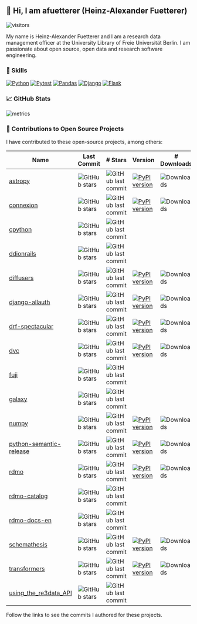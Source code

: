 ## :wave: Hi, I am afuetterer (Heinz-Alexander Fuetterer)

![visitors](https://vbr.wocr.tk/badge?page_id=afuetterer.afuetterer&color=00cf00)

My name is Heinz-Alexander Fuetterer and I am a research data management officer at the University Library of Freie Universität Berlin. I am passionate about open source, open data and research software engineering.

### :wrench: Skills

[![Python][python-badge]][python]
[![Pytest][pytest-badge]][pytest]
[![Pandas][pandas-badge]][pandas]
[![Django][django-badge]][django]
[![Flask][flask-badge]][flask]

### :chart_with_upwards_trend: GitHub Stats

![metrics](https://metrics.lecoq.io/afuetterer?template=classic&languages=1&base=header%2C%20activity%2C%20community%2C%20repositories%2C%20metadata&base.indepth=false&base.hireable=false&base.skip=false&languages=false&languages.limit=5&languages.threshold=0%25&languages.other=false&languages.colors=github&languages.sections=most-used&languages.indepth=false&languages.analysis.timeout=15&languages.analysis.timeout.repositories=7.5&languages.categories=markup%2C%20programming&languages.recent.categories=markup%2C%20programming&languages.recent.load=300&languages.recent.days=14&config.timezone=Europe%2FBerlin)

### :handshake: Contributions to Open Source Projects

I have contributed to these open-source projects, among others:

<!-- adapted from https://github.com/cjolowicz/cjolowicz/blob/main/README.md -->
<!-- run "cog -r README.md" >
<!-- [[[cog

repos = [
    "python-semantic-release/python-semantic-release",
    "python/cpython",
    "tfranzel/drf-spectacular",
    "pennersr/django-allauth",
    "schemathesis/schemathesis",
    "astropy/astropy",
    "huggingface/diffusers",
    "huggingface/transformers",
    "numpy/numpy",
    "spec-first/connexion",
    "rdmorganiser/rdmo",
    "rdmorganiser/rdmo-catalog",
    "rdmorganiser/rdmo-docs-en",
    "pangaea-data-publisher/fuji",
    "ddionrails/ddionrails",
    "galaxyproject/galaxy",
    "iterative/dvc",
    "re3data/using_the_re3data_API",
]
repos = sorted(repos, key=lambda x: x.split("/")[1])
not_on_pypi = {
    "pangaea-data-publisher/fuji",
    "python/cpython",
    "ddionrails/ddionrails",
    "rdmorganiser/rdmo-catalog",
    "rdmorganiser/rdmo-docs-en",
    "galaxyproject/galaxy",
    "re3data/using_the_re3data_API",
}

header = "| Name  |  Last Commit | # Stars | Version | # Downloads |\n| ----  | ------- | ----------- | ------- | ----------- |"
cog.outl(header)

for repo in repos:
    org, package = repo.split("/")
    github_url = f"https://github.com/{org}/{package}/commits?author=afuetterer"
    pypi_url = f"https://pypi.org/project/{package}/"
    pypi_version_url = f"https://img.shields.io/pypi/v/{package}"
    last_commit_url = f"https://img.shields.io/github/last-commit/{repo}"
    stars_url = f"https://img.shields.io/github/stars/{repo}"
    downloads_url = f"https://img.shields.io/pypi/dm/{package}"

    github = f"[{package}]({github_url})"
    pypi =f"[![PyPI version]({pypi_version_url})]({pypi_url})"
    last_commit = f"![GitHub last commit]({last_commit_url})"
    stars = f"![GitHub stars]({stars_url})"
    downloads = f"![Downloads]({downloads_url})"

    if repo in not_on_pypi:
        entry = f"| {github} | {stars} | {last_commit} | | |"
    else:
        entry = f"| {github} | {stars} | {last_commit} | {pypi} | {downloads} |"
    cog.outl(entry)

]]] -->
| Name  |  Last Commit | # Stars | Version | # Downloads |
| ----  | ------- | ----------- | ------- | ----------- |
| [astropy](https://github.com/astropy/astropy/commits?author=afuetterer) | ![GitHub stars](https://img.shields.io/github/stars/astropy/astropy) | ![GitHub last commit](https://img.shields.io/github/last-commit/astropy/astropy) | [![PyPI version](https://img.shields.io/pypi/v/astropy)](https://pypi.org/project/astropy/) | ![Downloads](https://img.shields.io/pypi/dm/astropy) |
| [connexion](https://github.com/spec-first/connexion/commits?author=afuetterer) | ![GitHub stars](https://img.shields.io/github/stars/spec-first/connexion) | ![GitHub last commit](https://img.shields.io/github/last-commit/spec-first/connexion) | [![PyPI version](https://img.shields.io/pypi/v/connexion)](https://pypi.org/project/connexion/) | ![Downloads](https://img.shields.io/pypi/dm/connexion) |
| [cpython](https://github.com/python/cpython/commits?author=afuetterer) | ![GitHub stars](https://img.shields.io/github/stars/python/cpython) | ![GitHub last commit](https://img.shields.io/github/last-commit/python/cpython) | | |
| [ddionrails](https://github.com/ddionrails/ddionrails/commits?author=afuetterer) | ![GitHub stars](https://img.shields.io/github/stars/ddionrails/ddionrails) | ![GitHub last commit](https://img.shields.io/github/last-commit/ddionrails/ddionrails) | | |
| [diffusers](https://github.com/huggingface/diffusers/commits?author=afuetterer) | ![GitHub stars](https://img.shields.io/github/stars/huggingface/diffusers) | ![GitHub last commit](https://img.shields.io/github/last-commit/huggingface/diffusers) | [![PyPI version](https://img.shields.io/pypi/v/diffusers)](https://pypi.org/project/diffusers/) | ![Downloads](https://img.shields.io/pypi/dm/diffusers) |
| [django-allauth](https://github.com/pennersr/django-allauth/commits?author=afuetterer) | ![GitHub stars](https://img.shields.io/github/stars/pennersr/django-allauth) | ![GitHub last commit](https://img.shields.io/github/last-commit/pennersr/django-allauth) | [![PyPI version](https://img.shields.io/pypi/v/django-allauth)](https://pypi.org/project/django-allauth/) | ![Downloads](https://img.shields.io/pypi/dm/django-allauth) |
| [drf-spectacular](https://github.com/tfranzel/drf-spectacular/commits?author=afuetterer) | ![GitHub stars](https://img.shields.io/github/stars/tfranzel/drf-spectacular) | ![GitHub last commit](https://img.shields.io/github/last-commit/tfranzel/drf-spectacular) | [![PyPI version](https://img.shields.io/pypi/v/drf-spectacular)](https://pypi.org/project/drf-spectacular/) | ![Downloads](https://img.shields.io/pypi/dm/drf-spectacular) |
| [dvc](https://github.com/iterative/dvc/commits?author=afuetterer) | ![GitHub stars](https://img.shields.io/github/stars/iterative/dvc) | ![GitHub last commit](https://img.shields.io/github/last-commit/iterative/dvc) | [![PyPI version](https://img.shields.io/pypi/v/dvc)](https://pypi.org/project/dvc/) | ![Downloads](https://img.shields.io/pypi/dm/dvc) |
| [fuji](https://github.com/pangaea-data-publisher/fuji/commits?author=afuetterer) | ![GitHub stars](https://img.shields.io/github/stars/pangaea-data-publisher/fuji) | ![GitHub last commit](https://img.shields.io/github/last-commit/pangaea-data-publisher/fuji) | | |
| [galaxy](https://github.com/galaxyproject/galaxy/commits?author=afuetterer) | ![GitHub stars](https://img.shields.io/github/stars/galaxyproject/galaxy) | ![GitHub last commit](https://img.shields.io/github/last-commit/galaxyproject/galaxy) | | |
| [numpy](https://github.com/numpy/numpy/commits?author=afuetterer) | ![GitHub stars](https://img.shields.io/github/stars/numpy/numpy) | ![GitHub last commit](https://img.shields.io/github/last-commit/numpy/numpy) | [![PyPI version](https://img.shields.io/pypi/v/numpy)](https://pypi.org/project/numpy/) | ![Downloads](https://img.shields.io/pypi/dm/numpy) |
| [python-semantic-release](https://github.com/python-semantic-release/python-semantic-release/commits?author=afuetterer) | ![GitHub stars](https://img.shields.io/github/stars/python-semantic-release/python-semantic-release) | ![GitHub last commit](https://img.shields.io/github/last-commit/python-semantic-release/python-semantic-release) | [![PyPI version](https://img.shields.io/pypi/v/python-semantic-release)](https://pypi.org/project/python-semantic-release/) | ![Downloads](https://img.shields.io/pypi/dm/python-semantic-release) |
| [rdmo](https://github.com/rdmorganiser/rdmo/commits?author=afuetterer) | ![GitHub stars](https://img.shields.io/github/stars/rdmorganiser/rdmo) | ![GitHub last commit](https://img.shields.io/github/last-commit/rdmorganiser/rdmo) | [![PyPI version](https://img.shields.io/pypi/v/rdmo)](https://pypi.org/project/rdmo/) | ![Downloads](https://img.shields.io/pypi/dm/rdmo) |
| [rdmo-catalog](https://github.com/rdmorganiser/rdmo-catalog/commits?author=afuetterer) | ![GitHub stars](https://img.shields.io/github/stars/rdmorganiser/rdmo-catalog) | ![GitHub last commit](https://img.shields.io/github/last-commit/rdmorganiser/rdmo-catalog) | | |
| [rdmo-docs-en](https://github.com/rdmorganiser/rdmo-docs-en/commits?author=afuetterer) | ![GitHub stars](https://img.shields.io/github/stars/rdmorganiser/rdmo-docs-en) | ![GitHub last commit](https://img.shields.io/github/last-commit/rdmorganiser/rdmo-docs-en) | | |
| [schemathesis](https://github.com/schemathesis/schemathesis/commits?author=afuetterer) | ![GitHub stars](https://img.shields.io/github/stars/schemathesis/schemathesis) | ![GitHub last commit](https://img.shields.io/github/last-commit/schemathesis/schemathesis) | [![PyPI version](https://img.shields.io/pypi/v/schemathesis)](https://pypi.org/project/schemathesis/) | ![Downloads](https://img.shields.io/pypi/dm/schemathesis) |
| [transformers](https://github.com/huggingface/transformers/commits?author=afuetterer) | ![GitHub stars](https://img.shields.io/github/stars/huggingface/transformers) | ![GitHub last commit](https://img.shields.io/github/last-commit/huggingface/transformers) | [![PyPI version](https://img.shields.io/pypi/v/transformers)](https://pypi.org/project/transformers/) | ![Downloads](https://img.shields.io/pypi/dm/transformers) |
| [using_the_re3data_API](https://github.com/re3data/using_the_re3data_API/commits?author=afuetterer) | ![GitHub stars](https://img.shields.io/github/stars/re3data/using_the_re3data_API) | ![GitHub last commit](https://img.shields.io/github/last-commit/re3data/using_the_re3data_API) | | |
<!-- [[[end]]] -->

Follow the links to see the commits I authored for these projects.

<!-- Markdown links -->

[python]: https://www.python.org
[python-badge]: https://img.shields.io/badge/python-3670A0?style=for-the-badge&logo=python&logoColor=white
[pytest]: https://docs.pytest.org
[pytest-badge]: https://img.shields.io/badge/Pytest-0A9EDC.svg?style=for-the-badge&logo=Pytest&logoColor=white
[pandas]: https://pandas.pydata.org
[pandas-badge]: https://img.shields.io/badge/pandas-%23150458.svg?style=for-the-badge&logo=pandas&logoColor=white
[django]: https://www.djangoproject.com
[django-badge]: https://img.shields.io/badge/django-%23092E20.svg?style=for-the-badge&logo=django&logoColor=white
[flask]: https://flask.palletsprojects.com
[flask-badge]: https://img.shields.io/badge/Flask-000000?style=for-the-badge&logo=flask&logoColor=white

<!-- 
metrics: https://github.com/lowlighter/metrics
-->
